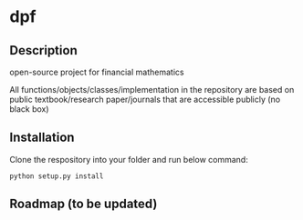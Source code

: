 # dpf
 
## Description

open-source project for financial mathematics

All functions/objects/classes/implementation in the repository are based on public textbook/research paper/journals that are accessible publicly (no black box)

## Installation

Clone the respository into your folder and run below command:

```
python setup.py install
```

## Roadmap (to be updated)




